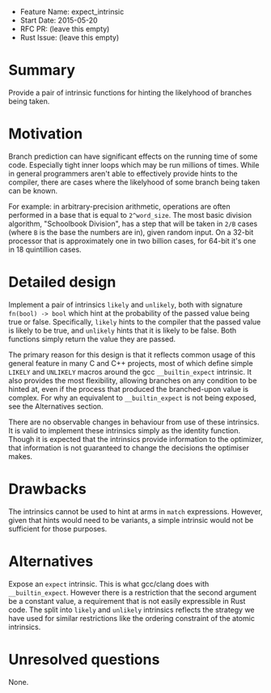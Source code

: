 - Feature Name: expect_intrinsic
- Start Date: 2015-05-20
- RFC PR: (leave this empty)
- Rust Issue: (leave this empty)

# Summary

Provide a pair of intrinsic functions for hinting the likelyhood of branches being taken.

# Motivation

Branch prediction can have significant effects on the running time of some code. Especially tight
inner loops which may be run millions of times. While in general programmers aren't able to
effectively provide hints to the compiler, there are cases where the likelyhood of some branch
being taken can be known.

For example: in arbitrary-precision arithmetic, operations are often performed in a base that is
equal to `2^word_size`. The most basic division algorithm, "Schoolbook Division", has a step that
will be taken in `2/B` cases (where `B` is the base the numbers are in), given random input. On a
32-bit processor that is approximately one in two billion cases, for 64-bit it's one in 18
quintillion cases.

# Detailed design

Implement a pair of intrinsics `likely` and `unlikely`, both with signature `fn(bool) -> bool`
which hint at the probability of the passed value being true or false. Specifically, `likely` hints
to the compiler that the passed value is likely to be true, and `unlikely` hints that it is likely
to be false. Both functions simply return the value they are passed.

The primary reason for this design is that it reflects common usage of this general feature in many
C and C++ projects, most of which define simple `LIKELY` and `UNLIKELY` macros around the gcc
`__builtin_expect` intrinsic. It also provides the most flexibility, allowing branches on any
condition to be hinted at, even if the process that produced the branched-upon value is
complex. For why an equivalent to `__builtin_expect` is not being exposed, see the Alternatives
section.

There are no observable changes in behaviour from use of these intrinsics. It is valid to implement
these intrinsics simply as the identity function. Though it is expected that the intrinsics provide
information to the optimizer, that information is not guaranteed to change the decisions the
optimiser makes.

# Drawbacks

The intrinsics cannot be used to hint at arms in `match` expressions. However, given that hints
would need to be variants, a simple intrinsic would not be sufficient for those purposes.

# Alternatives

Expose an `expect` intrinsic. This is what gcc/clang does with `__builtin_expect`. However there is
a restriction that the second argument be a constant value, a requirement that is not easily
expressible in Rust code. The split into `likely` and `unlikely` intrinsics reflects the strategy
we have used for similar restrictions like the ordering constraint of the atomic intrinsics.

# Unresolved questions

None.